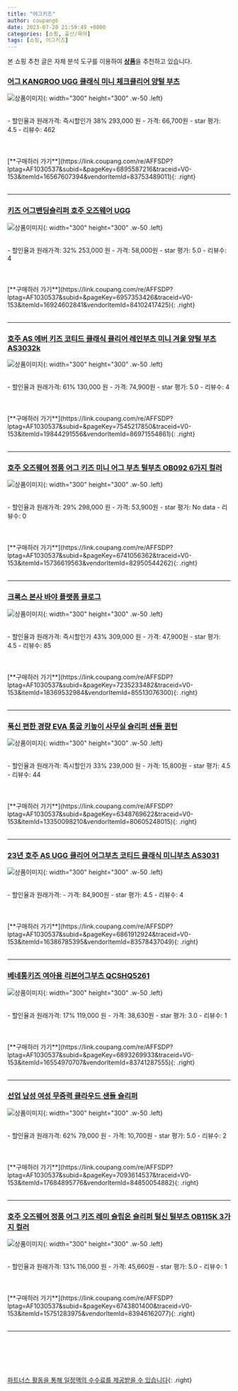 ```yaml
---
title: "어그키즈"
author: coupang6
date: 2023-07-28 21:59:49 +0800
categories: [쇼핑, 출산/육아]
tags: [쇼핑, 어그키즈]
---
```


본 쇼핑 추천 글은 자체 분석 도구를 이용하여 [**상품**](https://link.coupang.com/a/bao1ui)을 추천하고 있습니다.

### [어그 KANGROO UGG 클래식 미니 체크클리어 양털 부츠](https://link.coupang.com/re/AFFSDP?lptag=AF1030537&subid=&pageKey=6895587216&traceid=V0-153&itemId=16567607394&vendorItemId=83753489011)

![상품이미지](https://thumbnail7.coupangcdn.com/thumbnails/remote/230x230ex/image/vendor_inventory/7447/e0eefdda76c2e55665dcb41456e5b111c3467f444712e307ae1a88a99d04.jpg){: width="300" height="300" .w-50 .left}


<br>
- 할인율과 원래가격: 즉시할인가 38%  293,000   원
- 가격: 66,700원
- star 평가: 4.5
- 리뷰수: 462
<br>
<br>
<br>
<br>
[**구매하러 가기**](https://link.coupang.com/re/AFFSDP?lptag=AF1030537&subid=&pageKey=6895587216&traceid=V0-153&itemId=16567607394&vendorItemId=83753489011){: .right}
<br>
<br>

---

### [키즈 어그밴딩슬리퍼 호주 오즈웨어 UGG](https://link.coupang.com/re/AFFSDP?lptag=AF1030537&subid=&pageKey=6957353426&traceid=V0-153&itemId=16924602841&vendorItemId=84102417425)

![상품이미지](https://thumbnail9.coupangcdn.com/thumbnails/remote/230x230ex/image/vendor_inventory/7947/ccd5048fbb1e8c2918ea8125f7515b1c7816ea73c95944da39e36e3a70d5.jpg){: width="300" height="300" .w-50 .left}


<br>
- 할인율과 원래가격: 32%  253,000   원
- 가격: 58,000원
- star 평가: 5.0
- 리뷰수: 4
<br>
<br>
<br>
<br>
[**구매하러 가기**](https://link.coupang.com/re/AFFSDP?lptag=AF1030537&subid=&pageKey=6957353426&traceid=V0-153&itemId=16924602841&vendorItemId=84102417425){: .right}
<br>
<br>

---

### [호주 AS 에버 키즈 코티드 클래식 클리어 레인부츠 미니 겨울 양털 부츠 AS3032k](https://link.coupang.com/re/AFFSDP?lptag=AF1030537&subid=&pageKey=7545217850&traceid=V0-153&itemId=19844291556&vendorItemId=86971554861)

![상품이미지](https://thumbnail10.coupangcdn.com/thumbnails/remote/230x230ex/image/vendor_inventory/4e37/56c58dc62aadefe1622278f652904eed154da538c73a5f2137568c4eec57.jpg){: width="300" height="300" .w-50 .left}


<br>
- 할인율과 원래가격: 61%  130,000   원
- 가격: 74,900원
- star 평가: 5.0
- 리뷰수: 4
<br>
<br>
<br>
<br>
[**구매하러 가기**](https://link.coupang.com/re/AFFSDP?lptag=AF1030537&subid=&pageKey=7545217850&traceid=V0-153&itemId=19844291556&vendorItemId=86971554861){: .right}
<br>
<br>

---

### [호주 오즈웨어 정품 어그 키즈 미니 어그 부츠 털부츠 OB092 6가지 컬러](https://link.coupang.com/re/AFFSDP?lptag=AF1030537&subid=&pageKey=6741056362&traceid=V0-153&itemId=15736619563&vendorItemId=82950544262)

![상품이미지](https://thumbnail8.coupangcdn.com/thumbnails/remote/230x230ex/image/vendor_inventory/f9e4/53d6c430502c11e4305c3f0cdc633d94ea641bffc86de59f356c9eb3cfd3.jpg){: width="300" height="300" .w-50 .left}


<br>
- 할인율과 원래가격: 29%  298,000   원
- 가격: 53,900원
- star 평가: No data
- 리뷰수: 0
<br>
<br>
<br>
<br>
[**구매하러 가기**](https://link.coupang.com/re/AFFSDP?lptag=AF1030537&subid=&pageKey=6741056362&traceid=V0-153&itemId=15736619563&vendorItemId=82950544262){: .right}
<br>
<br>

---

### [크록스 본사 바야 플랫폼 클로그](https://link.coupang.com/re/AFFSDP?lptag=AF1030537&subid=&pageKey=7235233482&traceid=V0-153&itemId=18369532984&vendorItemId=85513076300)

![상품이미지](https://thumbnail7.coupangcdn.com/thumbnails/remote/230x230ex/image/vendor_inventory/98bb/3c8b9b0304aa4faa1141fea48755a1662e0fdbedacad3a293bdcc5157c35.jpg){: width="300" height="300" .w-50 .left}


<br>
- 할인율과 원래가격: 즉시할인가 43%  309,000   원
- 가격: 47,900원
- star 평가: 4.5
- 리뷰수: 85
<br>
<br>
<br>
<br>
[**구매하러 가기**](https://link.coupang.com/re/AFFSDP?lptag=AF1030537&subid=&pageKey=7235233482&traceid=V0-153&itemId=18369532984&vendorItemId=85513076300){: .right}
<br>
<br>

---

### [푹신 편한 경량 EVA 통굽 키높이 사무실 슬리퍼 샌들 퀸턴](https://link.coupang.com/re/AFFSDP?lptag=AF1030537&subid=&pageKey=6348769622&traceid=V0-153&itemId=13350098210&vendorItemId=80605248015)

![상품이미지](https://thumbnail8.coupangcdn.com/thumbnails/remote/230x230ex/image/vendor_inventory/bb13/039e3cc99a01a9070c745e5808b1aacc9c0da9cdb4163406d2f475397182.jpg){: width="300" height="300" .w-50 .left}


<br>
- 할인율과 원래가격: 즉시할인가 33%  239,000   원
- 가격: 15,800원
- star 평가: 4.5
- 리뷰수: 44
<br>
<br>
<br>
<br>
[**구매하러 가기**](https://link.coupang.com/re/AFFSDP?lptag=AF1030537&subid=&pageKey=6348769622&traceid=V0-153&itemId=13350098210&vendorItemId=80605248015){: .right}
<br>
<br>

---

### [23년 호주 AS UGG 클리어 어그부츠 코티드 클래식 미니부츠 AS3031](https://link.coupang.com/re/AFFSDP?lptag=AF1030537&subid=&pageKey=6861912924&traceid=V0-153&itemId=16386785395&vendorItemId=83578437049)

![상품이미지](https://thumbnail7.coupangcdn.com/thumbnails/remote/230x230ex/image/vendor_inventory/5b56/ca125f53a74d0752a995ea83ce59afbd775a27a44459b9bc3a18838e0477.jpg){: width="300" height="300" .w-50 .left}


<br>
- 할인율과 원래가격: 
- 가격: 84,900원
- star 평가: 4.5
- 리뷰수: 4
<br>
<br>
<br>
<br>
[**구매하러 가기**](https://link.coupang.com/re/AFFSDP?lptag=AF1030537&subid=&pageKey=6861912924&traceid=V0-153&itemId=16386785395&vendorItemId=83578437049){: .right}
<br>
<br>

---

### [베네통키즈 여아용 리본어그부츠 QCSHQ5261](https://link.coupang.com/re/AFFSDP?lptag=AF1030537&subid=&pageKey=6893269933&traceid=V0-153&itemId=16554970707&vendorItemId=83741287555)

![상품이미지](https://thumbnail6.coupangcdn.com/thumbnails/remote/230x230ex/image/retail/images/2022/11/04/15/2/e591b717-5c40-4f25-946b-ee90907ff195.jpg){: width="300" height="300" .w-50 .left}


<br>
- 할인율과 원래가격: 17%  119,000   원
- 가격: 38,630원
- star 평가: 3.0
- 리뷰수: 1
<br>
<br>
<br>
<br>
[**구매하러 가기**](https://link.coupang.com/re/AFFSDP?lptag=AF1030537&subid=&pageKey=6893269933&traceid=V0-153&itemId=16554970707&vendorItemId=83741287555){: .right}
<br>
<br>

---

### [선업 남성 여성 무중력 클라우드 샌들 슬리퍼](https://link.coupang.com/re/AFFSDP?lptag=AF1030537&subid=&pageKey=7093614537&traceid=V0-153&itemId=17684895776&vendorItemId=84850054882)

![상품이미지](https://thumbnail6.coupangcdn.com/thumbnails/remote/230x230ex/image/vendor_inventory/ea71/6c1e72198740ac0344be25fef90b1036ac5e630676ddfb9dee08e71f6393.jpg){: width="300" height="300" .w-50 .left}


<br>
- 할인율과 원래가격: 62%  79,000   원
- 가격: 10,700원
- star 평가: 5.0
- 리뷰수: 2
<br>
<br>
<br>
<br>
[**구매하러 가기**](https://link.coupang.com/re/AFFSDP?lptag=AF1030537&subid=&pageKey=7093614537&traceid=V0-153&itemId=17684895776&vendorItemId=84850054882){: .right}
<br>
<br>

---

### [호주 오즈웨어 정품 어그 키즈 레미 슬립온 슬리퍼 털신 털부츠 OB115K 3가지 컬러](https://link.coupang.com/re/AFFSDP?lptag=AF1030537&subid=&pageKey=6743801400&traceid=V0-153&itemId=15751283975&vendorItemId=83946162077)

![상품이미지](https://thumbnail7.coupangcdn.com/thumbnails/remote/230x230ex/image/vendor_inventory/22a4/2b5947b32b70d706705b641e05453942fba473fd67d8153c56844d0f55e0.png){: width="300" height="300" .w-50 .left}


<br>
- 할인율과 원래가격: 13%  116,000   원
- 가격: 45,660원
- star 평가: 5.0
- 리뷰수: 1
<br>
<br>
<br>
<br>
[**구매하러 가기**](https://link.coupang.com/re/AFFSDP?lptag=AF1030537&subid=&pageKey=6743801400&traceid=V0-153&itemId=15751283975&vendorItemId=83946162077){: .right}
<br>
<br>

---
<br><br><br><br><br> [파트너스 활동을 통해 일정액의 수수료를 제공받을 수 있습니다](https://link.coupang.com/a/bao1ui){: .right}
